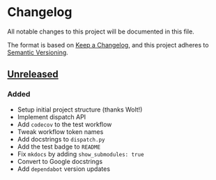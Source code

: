 # Changelog
All notable changes to this project will be documented in this file.

The format is based on [Keep a Changelog](https://keepachangelog.com/en/1.0.0/), and this project adheres to [Semantic Versioning](https://semver.org/spec/v2.0.0.html).

## [Unreleased]

### Added

- Setup initial project structure (thanks Wolt!)
- Implement dispatch API
- Add `codecov` to the test workflow
- Tweak workflow token names
- Add docstrings to `dispatch.py`
- Add the test badge to `README`
- Fix `mkdocs` by adding `show_submodules: true`
- Convert to Google docstrings
- Add `dependabot` version updates

[Unreleased]: https://github.com/IceBotYT/pynoonlight/compare/v0.1.0..HEAD
